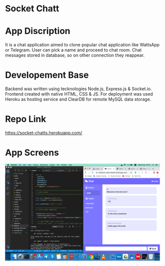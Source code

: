 <h1>Socket Chatt</h1>

# App Discription
It is a chat application aimed to clone popular chat application like WattsApp or Telegram. User can pick a name and proceed to chat room. Chat messages stored in database, so on other connection they reappear.

# Developement Base
Backend was written using tecknologies Node.js, Express.js & Socket.io. Frontend created with native HTML, CSS & JS. For deployment was used Heroku as hosting service and ClearDB for remote MySQL data storage.

# Repo Link
https://socket-chatts.herokuapp.com/

# App Screens
<img src="./screen.png" alt="" />